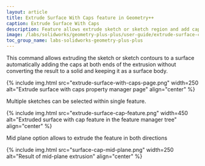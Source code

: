 ```yaml
---
layout: article
title: Extrude Surface With Caps feature in Geometry++
caption: Extrude Surface With Caps
description: Feature allows extrude sketch or sketch region and add caps at the end preserving the surface body in SOLIDWORKS model
image: /labs/solidworks/geometry-plus-plus/user-guide/extrude-surface-cap/icon.png
toc_group_name: labs-solidworks-geometry-plus-plus
---
```

This command allows extruding the sketch or sketch contours to a surface automatically adding the caps at both ends of the extrusion without converting the result to a solid and keeping it as a surface body.

{% include img.html src="extrude-surface-with-caps-page.png" width=250 alt="Extrude surface with caps property manager page" align="center" %}

Multiple sketches can be selected within single feature.

{% include img.html src="extrude-surface-cap-feature.png" width=450 alt="Extruded surface with cap feature in the feature manager tree" align="center" %}

Mid plane option allows to extrude the feature in both directions

{% include img.html src="surface-cap-mid-plane.png" width=250 alt="Result of mid-plane extrusion" align="center" %}
